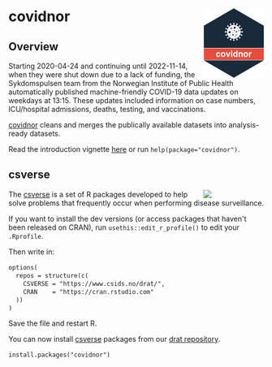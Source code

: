 # covidnor <a href="https://www.csids.no/covidnor/"><img src="man/figures/logo.png" align="right" width="120" /></a>

## Overview 

Starting 2020-04-24 and continuing until 2022-11-14, when they were shut down due to a lack of funding, the Sykdomspulsen team from the Norwegian Institute of Public Health automatically published machine-friendly COVID-19 data updates on weekdays at 13:15. These updates included information on case numbers, ICU/hospital admissions, deaths, testing, and vaccinations. 

[covidnor](https://www.csids.no/covidnor/) cleans and merges the publically available datasets into analysis-ready datasets.

Read the introduction vignette [here](http://docs.sykdomspulsen.no/covidnor/articles/covidnor.html) or run `help(package="covidnor")`.

## csverse

<a href="https://www.csids.no/packages.html"><img src="https://www.csids.no/packages/csverse.png" align="right" width="120" /></a>

The [csverse](https://www.csids.no/packages.html) is a set of R packages developed to help solve problems that frequently occur when performing disease surveillance.

If you want to install the dev versions (or access packages that haven't been released on CRAN), run `usethis::edit_r_profile()` to edit your `.Rprofile`. 

Then write in:

```
options(
  repos = structure(c(
    CSVERSE = "https://www.csids.no/drat/",
    CRAN    = "https://cran.rstudio.com"
  ))
)
```

Save the file and restart R.

You can now install [csverse](https://www.csids.no/packages.html) packages from our [drat repository](https://www.csids.no/drat/).

```
install.packages("covidnor")
```

